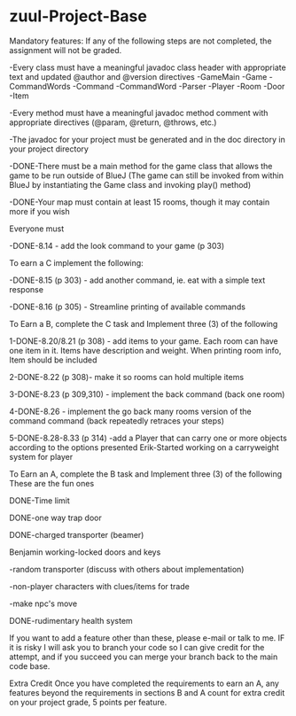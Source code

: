 # zuul-Project-Base
 
Mandatory features:
If any of the following steps are not completed, the assignment will not be graded.

-Every class must have a meaningful javadoc class header with appropriate text and updated @author and @version directives
-GameMain
-Game
-CommandWords
-Command
-CommandWord
-Parser
-Player
-Room
-Door
-Item

-Every method must have a meaningful javadoc method comment with appropriate directives (@param, @return, @throws, etc.)

-The javadoc for your project must be generated and in the doc directory in your project directory

-DONE-There must be a main method for the game class that allows the game to be run outside of BlueJ
(The game can still be invoked from within BlueJ by instantiating the Game class and invoking play() method)

-DONE-Your map must contain at least 15 rooms, though it may contain more if you wish

Everyone must 

-DONE-8.14 - add the look command to your game (p 303) 

To earn a C implement the following:

-DONE-8.15 (p 303) - add another command, ie. eat with a simple text response

-DONE-8.16 (p 305) - Streamline printing of available commands
 

To Earn a B, complete the C task and Implement three (3) of the following

1-DONE-8.20/8.21 (p 308) - add items to your game. Each room can have one item in it. Items have description and weight. When printing room info, Item should be included

2-DONE-8.22 (p 308)- make it so rooms can hold multiple items

3-DONE-8.23 (p 309,310) - implement the back command (back one room)

4-DONE-8.26 - implement the go back many rooms version of the command command (back repeatedly retraces your steps)

5-DONE-8.28-8.33  (p 314) -add a Player that can carry one or more objects according to the options presented
Erik-Started working on a carryweight system for player

To Earn an A, complete the B task and Implement three (3) of the following
These are the fun ones

DONE-Time limit

DONE-one way trap door

DONE-charged transporter (beamer)

Benjamin working-locked doors and keys

-random transporter (discuss with others about implementation)

-non-player characters with clues/items for trade

-make npc's move 

DONE-rudimentary health system

If you want to add a feature other than these, please e-mail or talk to me. IF it is risky I will ask you to branch your code so I can give credit for the attempt, and if you succeed you can merge your branch back to the main code base. 

 

Extra Credit
Once you have completed the requirements to earn an A, any features beyond the requirements in sections B and A count for extra credit on your project grade,  5 points per feature.
